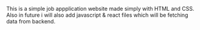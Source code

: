 This is a simple job appplication website made simply with HTML and CSS. Also in future i will also add javascript & react files which will be fetching data from backend.  

